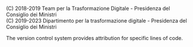 (C) 2018-2019 Team per la Trasformazione Digitale - Presidenza del Consiglio dei Ministri   
(C) 2019-2023 Dipartimento per la trasformazione digitale - Presidenza del Consiglio dei Ministri

The version control system provides attribution for specific lines of code.
